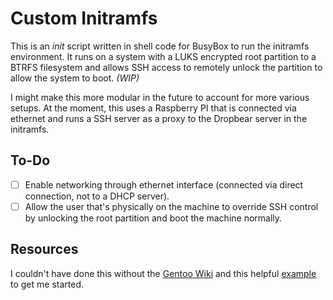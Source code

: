 # Custom Initramfs

This is an *init* script written in shell code for BusyBox to run the initramfs environment. It runs on a system with a LUKS encrypted root partition to a BTRFS filesystem and allows SSH access to remotely unlock the partition to allow the system to boot. *(WIP)*

I might make this more modular in the future to account for more various setups. At the moment, this uses a Raspberry PI that is connected via ethernet and runs a SSH server as a proxy to the Dropbear server in the initramfs.

## To-Do

- [ ] Enable networking through ethernet interface (connected via direct connection, not to a DHCP server).
- [ ] Allow the user that's physically on the machine to override SSH control by unlocking the root partition and boot the machine normally.

## Resources

I couldn't have done this without the [Gentoo Wiki](https://wiki.gentoo.org/wiki/Custom_Initramfs) and this helpful [example](https://wiki.gentoo.org/wiki/Custom_Initramfs/Examples#Simple_initramfs_for_unlocking_LUKS_encrypted_root_remotely_over_SSH) to get me started.
